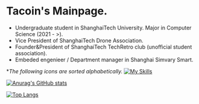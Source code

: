 # Tacoin's Mainpage.

* Undergraduate student in ShanghaiTech University. Major in Computer Science (2021 - >).
* Vice President of ShanghaiTech Drone Association.
* Founder&President of ShanghaiTech TechRetro club (unofficial student association).
* Embeded engenieer / Department manager in Shanghai Simvary Smart.

**The following icons are sorted alphabetically.*
[![My Skills](https://skillicons.dev/icons?i=ae,arduino,c,cpp,cmake,docker,git,github,linux,md,matlab,ps,pr,py,pytorch,raspberrypi,twitter,visualstudio,vscode)](https://skillicons.dev)

[![Anurag's GitHub stats](https://github-readme-stats.vercel.app/api?username=wzqvip)](https://github.com/anuraghazra/github-readme-stats)

[![Top Langs](https://github-readme-stats.vercel.app/api/top-langs/?username=wzqvip&layout=donut)](https://github.com/anuraghazra/github-readme-stats)
